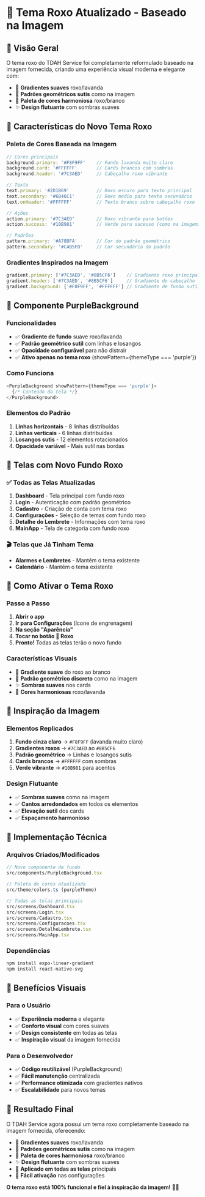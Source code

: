 # 🎨 Tema Roxo Atualizado - Baseado na Imagem

## 📱 **Visão Geral**

O tema roxo do TDAH Service foi completamente reformulado baseado na imagem fornecida, criando uma experiência visual moderna e elegante com:

- 🌈 **Gradientes suaves** roxo/lavanda
- 📐 **Padrões geométricos sutis** como na imagem
- 🎨 **Paleta de cores harmoniosa** roxo/branco
- ✨ **Design flutuante** com sombras suaves

## 🎯 **Características do Novo Tema Roxo**

### **Paleta de Cores Baseada na Imagem**
```typescript
// Cores principais
background.primary: '#F8F9FF'    // Fundo lavanda muito claro
background.card: '#FFFFFF'       // Cards brancos com sombras
background.header: '#7C3AED'     // Cabeçalho roxo vibrante

// Texto
text.primary: '#2D1B69'          // Roxo escuro para texto principal
text.secondary: '#6B46C1'        // Roxo médio para texto secundário
text.onHeader: '#FFFFFF'         // Texto branco sobre cabeçalho roxo

// Ações
action.primary: '#7C3AED'        // Roxo vibrante para botões
action.success: '#10B981'        // Verde para sucesso (como na imagem)

// Padrões
pattern.primary: '#A78BFA'       // Cor do padrão geométrico
pattern.secondary: '#C4B5FD'     // Cor secundária do padrão
```

### **Gradientes Inspirados na Imagem**
```typescript
gradient.primary: ['#7C3AED', '#8B5CF6']    // Gradiente roxo principal
gradient.header: ['#7C3AED', '#8B5CF6']     // Gradiente do cabeçalho
gradient.background: ['#F8F9FF', '#FFFFFF'] // Gradiente de fundo sutil
```

## 🎨 **Componente PurpleBackground**

### **Funcionalidades**
- ✅ **Gradiente de fundo** suave roxo/lavanda
- ✅ **Padrão geométrico sutil** com linhas e losangos
- ✅ **Opacidade configurável** para não distrair
- ✅ **Ativo apenas no tema roxo** (showPattern={themeType === 'purple'})

### **Como Funciona**
```typescript
<PurpleBackground showPattern={themeType === 'purple'}>
  {/* Conteúdo da tela */}
</PurpleBackground>
```

### **Elementos do Padrão**
1. **Linhas horizontais** - 8 linhas distribuídas
2. **Linhas verticais** - 6 linhas distribuídas  
3. **Losangos sutis** - 12 elementos rotacionados
4. **Opacidade variável** - Mais sutil nas bordas

## 📱 **Telas com Novo Fundo Roxo**

### ✅ **Todas as Telas Atualizadas**
1. **Dashboard** - Tela principal com fundo roxo
2. **Login** - Autenticação com padrão geométrico
3. **Cadastro** - Criação de conta com tema roxo
4. **Configurações** - Seleção de temas com fundo roxo
5. **Detalhe do Lembrete** - Informações com tema roxo
6. **MainApp** - Tela de categoria com fundo roxo

### 🎬 **Telas que Já Tinham Tema**
- **Alarmes e Lembretes** - Mantém o tema existente
- **Calendário** - Mantém o tema existente

## 🚀 **Como Ativar o Tema Roxo**

### **Passo a Passo**
1. **Abrir o app**
2. **Ir para Configurações** (ícone de engrenagem)
3. **Na seção "Aparência"**
4. **Tocar no botão 🎨 Roxo**
5. **Pronto!** Todas as telas terão o novo fundo

### **Características Visuais**
- 🌈 **Gradiente suave** do roxo ao branco
- 📐 **Padrão geométrico discreto** como na imagem
- ✨ **Sombras suaves** nos cards
- 🎨 **Cores harmoniosas** roxo/lavanda

## 🎯 **Inspiração da Imagem**

### **Elementos Replicados**
1. **Fundo cinza claro** → `#F8F9FF` (lavanda muito claro)
2. **Gradientes roxos** → `#7C3AED` ao `#8B5CF6`
3. **Padrão geométrico** → Linhas e losangos sutis
4. **Cards brancos** → `#FFFFFF` com sombras
5. **Verde vibrante** → `#10B981` para acentos

### **Design Flutuante**
- ✅ **Sombras suaves** como na imagem
- ✅ **Cantos arredondados** em todos os elementos
- ✅ **Elevação sutil** dos cards
- ✅ **Espaçamento harmonioso**

## 🔧 **Implementação Técnica**

### **Arquivos Criados/Modificados**
```typescript
// Novo componente de fundo
src/components/PurpleBackground.tsx

// Paleta de cores atualizada
src/theme/colors.ts (purpleTheme)

// Todas as telas principais
src/screens/Dashboard.tsx
src/screens/Login.tsx
src/screens/Cadastro.tsx
src/screens/Configuracoes.tsx
src/screens/DetalheLembrete.tsx
src/screens/MainApp.tsx
```

### **Dependências**
```bash
npm install expo-linear-gradient
npm install react-native-svg
```

## 🎨 **Benefícios Visuais**

### **Para o Usuário**
- ✅ **Experiência moderna** e elegante
- ✅ **Conforto visual** com cores suaves
- ✅ **Design consistente** em todas as telas
- ✅ **Inspiração visual** da imagem fornecida

### **Para o Desenvolvedor**
- ✅ **Código reutilizável** (PurpleBackground)
- ✅ **Fácil manutenção** centralizada
- ✅ **Performance otimizada** com gradientes nativos
- ✅ **Escalabilidade** para novos temas

## 🎊 **Resultado Final**

O TDAH Service agora possui um tema roxo completamente baseado na imagem fornecida, oferecendo:

- 🌈 **Gradientes suaves** roxo/lavanda
- 📐 **Padrões geométricos sutis** como na imagem
- 🎨 **Paleta de cores harmoniosa** roxo/branco
- ✨ **Design flutuante** com sombras suaves
- 📱 **Aplicado em todas as telas** principais
- 🚀 **Fácil ativação** nas configurações

**O tema roxo está 100% funcional e fiel à inspiração da imagem!** 🎨✨ 
